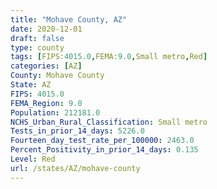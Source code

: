 ```yaml
---
title: "Mohave County, AZ"
date: 2020-12-01
draft: false
type: county
tags: [FIPS:4015.0,FEMA:9.0,Small metro,Red]
categories: [AZ]
County: Mohave County
State: AZ
FIPS: 4015.0
FEMA_Region: 9.0
Population: 212181.0
NCHS_Urban_Rural_Classification: Small metro
Tests_in_prior_14_days: 5226.0
Fourteen_day_test_rate_per_100000: 2463.0
Percent_Positivity_in_prior_14_days: 0.135
Level: Red
url: /states/AZ/mohave-county
---
```



